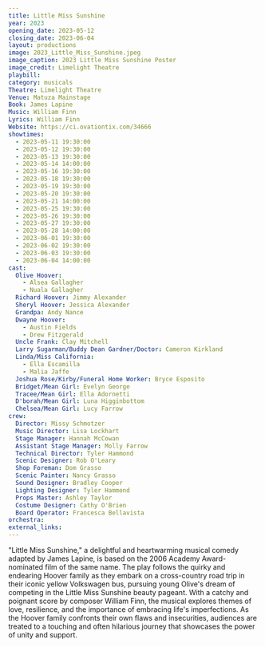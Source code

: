 ```yaml
---
title: Little Miss Sunshine
year: 2023
opening_date: 2023-05-12
closing_date: 2023-06-04
layout: productions
image: 2023_Little_Miss_Sunshine.jpeg
image_caption: 2023 Little Miss Sunshine Poster
image_credit: Limelight Theatre
playbill: 
category: musicals
Theatre: Limelight Theatre
Venue: Matuza Mainstage
Book: James Lapine
Music: William Finn
Lyrics: William Finn
Website: https://ci.ovationtix.com/34666
showtimes:
  - 2023-05-11 19:30:00
  - 2023-05-12 19:30:00
  - 2023-05-13 19:30:00
  - 2023-05-14 14:00:00
  - 2023-05-16 19:30:00
  - 2023-05-18 19:30:00
  - 2023-05-19 19:30:00
  - 2023-05-20 19:30:00
  - 2023-05-21 14:00:00
  - 2023-05-25 19:30:00
  - 2023-05-26 19:30:00
  - 2023-05-27 19:30:00
  - 2023-05-28 14:00:00
  - 2023-06-01 19:30:00
  - 2023-06-02 19:30:00
  - 2023-06-03 19:30:00
  - 2023-06-04 14:00:00
cast:
  Olive Hoover:
    - Alsea Gallagher
    - Nuala Gallagher
  Richard Hoover: Jimmy Alexander
  Sheryl Hoover: Jessica Alexander
  Grandpa: Andy Nance
  Dwayne Hoover:
    - Austin Fields
    - Drew Fitzgerald
  Uncle Frank: Clay Mitchell
  Larry Sugarman/Buddy Dean Gardner/Doctor: Cameron Kirkland
  Linda/Miss California:
    - Ella Escamilla
    - Malia Jaffe
  Joshua Rose/Kirby/Funeral Home Worker: Bryce Esposito
  Bridget/Mean Girl: Evelyn George
  Tracee/Mean Girl: Ella Adornetti
  D'borah/Mean Girl: Luna Higginbottom
  Chelsea/Mean Girl: Lucy Farrow
crew:
  Director: Missy Schmotzer
  Music Director: Lisa Lockhart
  Stage Manager: Hannah McCowan
  Assistant Stage Manager: Molly Farrow
  Technical Director: Tyler Hammond
  Scenic Designer: Rob O'Leary
  Shop Foreman: Dom Grasso
  Scenic Painter: Nancy Grasso
  Sound Designer: Bradley Cooper
  Lighting Designer: Tyler Hammond
  Props Master: Ashley Taylor
  Costume Designer: Cathy O'Brien
  Board Operator: Francesca Bellavista
orchestra:
external_links:
---
```

"Little Miss Sunshine," a delightful and heartwarming musical comedy adapted by James Lapine, is based on the 2006 Academy Award-nominated film of the same name. The play follows the quirky and endearing Hoover family as they embark on a cross-country road trip in their iconic yellow Volkswagen bus, pursuing young Olive's dream of competing in the Little Miss Sunshine beauty pageant. With a catchy and poignant score by composer William Finn, the musical explores themes of love, resilience, and the importance of embracing life's imperfections. As the Hoover family confronts their own flaws and insecurities, audiences are treated to a touching and often hilarious journey that showcases the power of unity and support.